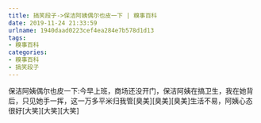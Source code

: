 ```yaml
---
title: 搞笑段子->保洁阿姨偶尔也皮一下 | 糗事百科
date: 2019-11-24 21:33:59
urlname: 1940daad0223cef4ea284e7b578d1d13
tags: 
- 糗事百科
categories:
- 糗事百科
- 搞笑段子
---
```

保洁阿姨偶尔也皮一下:今早上班，商场还没开门，保洁阿姨在搞卫生，我在她背后，只见她手一挥，这一万多平米归我管[臭美][臭美][臭美]生活不易，阿姨心态很好[大笑][大笑][大笑]


